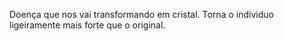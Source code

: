  Doença que nos vai transformando em cristal. Torna o individuo ligeiramente mais forte que o original.